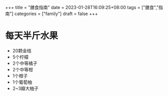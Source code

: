 +++
title = "膳食指南"
date = 2023-01-28T16:09:25+08:00
tags = ["膳食","指南"]
categories = ["family"]
draft = false
+++
# 每天半斤水果
-   20颗金桔    
-   5个柠檬    
-   2个中等橘子
-   2个中等柑
-   1个橙子    
-   1个葡萄柚    
-   2~3瓣大柚子